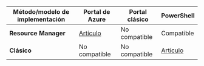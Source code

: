 | **Método/modelo de implementación** | **Portal de Azure** | **Portal clásico** | **PowerShell** |
| --- | --- | --- | --- |
| **Resource Manager** |[Artículo](../articles/vpn-gateway/vpn-gateway-howto-multi-site-to-site-resource-manager-portal.md) |No compatible |Compatible |
| **Clásico** |No compatible |No compatible |[Artículo](../articles/vpn-gateway/vpn-gateway-multi-site.md) |

